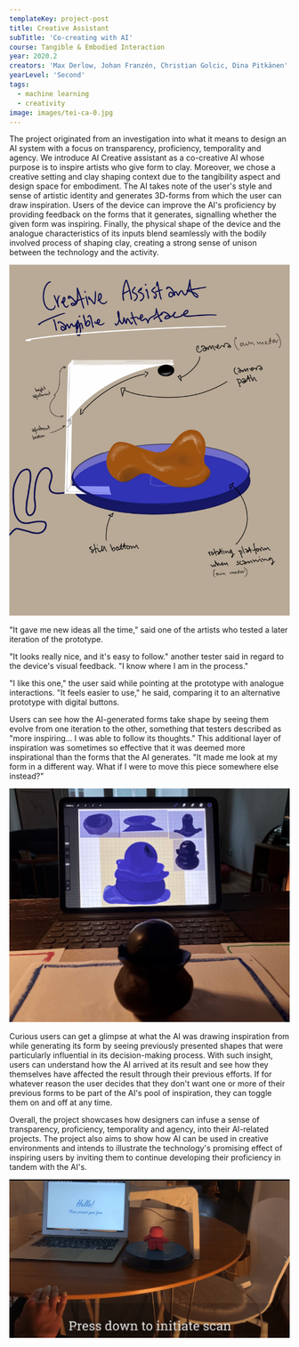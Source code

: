 ```yaml
---
templateKey: project-post
title: Creative Assistant
subTitle: 'Co-creating with AI'
course: Tangible & Embodied Interaction
year: 2020.2
creators: 'Max Derlow, Johan Franzén, Christian Golcic, Dina Pitkänen'
yearLevel: 'Second'
tags:
  - machine learning
  - creativity
image: images/tei-ca-0.jpg
---
```


<MauVideo id="0_bijyvwop" />

The project originated from an investigation into what it means to design an AI system with a focus on transparency, proficiency, temporality and agency. We introduce AI Creative assistant as a co-creative AI whose purpose is to inspire artists who give form to clay. Moreover, we chose a creative setting and clay shaping context due to the tangibility aspect and design space for embodiment. The AI takes note of the user's style and sense of artistic identity and generates 3D-forms from which the user can draw inspiration. Users of the device can improve the AI's proficiency by providing feedback on the forms that it generates, signalling whether the given form was inspiring. Finally, the physical shape of the device and the analogue characteristics of its inputs blend seamlessly with the bodily involved process of shaping clay, creating a strong sense of unison between the technology and the activity. 

![](images/tei-ca-1.jpg)

"It gave me new ideas all the time," said one of the artists who tested a later iteration of the prototype.

"It looks really nice, and it's easy to follow." another tester said in regard to the device's visual feedback. "I know where I am in the process."

"I like this one," the user said while pointing at the prototype with analogue interactions. "It feels easier to use," he said, comparing it to an alternative prototype with digital buttons.

Users can see how the AI-generated forms take shape by seeing them evolve from one iteration to the other, something that testers described as "more inspiring... I was able to follow its thoughts." This additional layer of inspiration was sometimes so effective that it was deemed more inspirational than the forms that the AI generates. "It made me look at my form in a different way. What if I were to move this piece somewhere else instead?"

![](images/tei-ca-2.jpg)

Curious users can get a glimpse at what the AI was drawing inspiration from while generating its form by seeing previously presented shapes that were particularly influential in its decision-making process. With such insight, users can understand how the AI arrived at its result and see how they themselves have affected the result through their previous efforts. If for whatever reason the user decides that they don't want one or more of their previous forms to be part of the AI's pool of inspiration, they can toggle them on and off at any time.

Overall, the project showcases how designers can infuse a sense of transparency, proficiency, temporality and agency, into their AI-related projects. The project also aims to show how AI can be used in creative environments and intends to illustrate the technology's promising effect of inspiring users by inviting them to continue developing their proficiency in tandem with the AI's.

![](images/tei-ca-3.jpg)